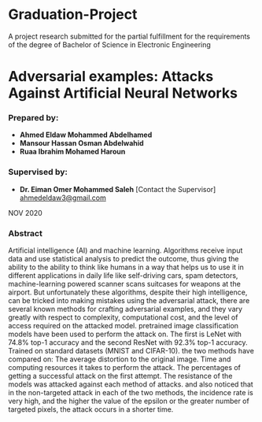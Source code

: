 # Graduation-Project

A project research submitted for the partial fulfillment for the requirements of the degree of Bachelor of Science in Electronic Engineering

# Adversarial examples: Attacks Against Artificial Neural Networks

### Prepared by: 
* **Ahmed Eldaw Mohammed Abdelhamed**
* **Mansour Hassan Osman Abdelwahid**
* **Ruaa Ibrahim Mohamed Haroun**

### Supervised by: 

* **Dr. Eiman Omer Mohammed Saleh**
[Contact the Supervisor] ahmedeldaw3@gmail.com

NOV 2020



### Abstract

Artificial intelligence (AI) and machine learning. Algorithms receive input data and use statistical analysis to predict the outcome, thus giving the ability to the ability to think like humans in a way that helps us to use it in different applications in daily life like self-driving cars, spam detectors, machine-learning powered scanner scans suitcases for weapons at the airport. But unfortunately these algorithms, despite their high intelligence, can be tricked into making mistakes using the adversarial attack, there are several known methods for crafting adversarial examples, and they vary greatly with respect to complexity, computational cost, and the level of access required on the attacked model. pretrained image classification models have been used to perform the attack on. The first is LeNet with 74.8% top-1 accuracy and the second ResNet with 92.3% top-1 accuracy. Trained on standard datasets (MNIST and CIFAR-10). the two methods have compared on: The average distortion to the original image. Time and computing resources it takes to perform the attack. The percentages of getting a successful attack on the first attempt. The resistance of the models was attacked against each method of attacks. and also noticed that in the non-targeted attack in each of the two methods, the incidence rate is very high, and the higher the value of the epsilon or the greater number of targeted pixels, the attack occurs in a shorter time.

